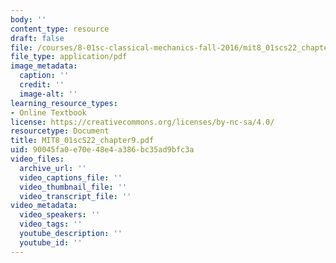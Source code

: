 ```yaml
---
body: ''
content_type: resource
draft: false
file: /courses/8-01sc-classical-mechanics-fall-2016/mit8_01scs22_chapter9.pdf
file_type: application/pdf
image_metadata:
  caption: ''
  credit: ''
  image-alt: ''
learning_resource_types:
- Online Textbook
license: https://creativecommons.org/licenses/by-nc-sa/4.0/
resourcetype: Document
title: MIT8_01scS22_chapter9.pdf
uid: 90045fa0-e70e-48e4-a386-bc35ad9bfc3a
video_files:
  archive_url: ''
  video_captions_file: ''
  video_thumbnail_file: ''
  video_transcript_file: ''
video_metadata:
  video_speakers: ''
  video_tags: ''
  youtube_description: ''
  youtube_id: ''
---
```

